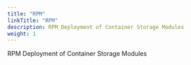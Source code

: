 ```yaml
---
title: "RPM"
linkTitle: "RPM"
description: RPM Deployment of Container Storage Modules 
weight: 1
---
```


RPM Deployment of Container Storage Modules